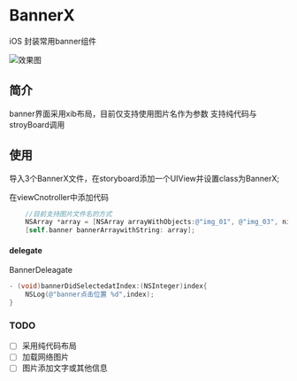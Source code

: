 # BannerX
iOS 封装常用banner组件

![效果图](https://tva1.sinaimg.cn/large/007S8ZIlgy1gfaawctatqj30u01sx4qp.jpg)

## 简介
banner界面采用xib布局，目前仅支持使用图片名作为参数
支持纯代码与stroyBoard调用
## 使用
导入3个BannerX文件，在storyboard添加一个UIView并设置class为BannerX;

在viewCnotroller中添加代码

```objective-c
	//目前支持图片文件名的方式
	NSArray *array = [NSArray arrayWithObjects:@"img_01", @"img_03", nil];
	[self.banner bannerArraywithString: array];
```

#### delegate

BannerDeleagate

```objective-c
- (void)bannerDidSelectedatIndex:(NSInteger)index{
    NSLog(@"banner点击位置 %d",index);
}
```

### TODO

- [ ] 采用纯代码布局
- [ ] 加载网络图片
- [ ] 图片添加文字或其他信息